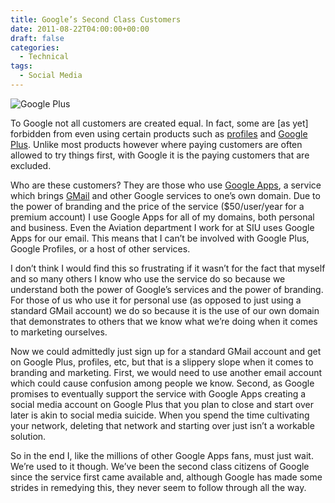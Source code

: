 ```yaml
---
title: Google’s Second Class Customers
date: 2011-08-22T04:00:00+00:00
draft: false
categories:
  - Technical
tags:
  - Social Media
---
```


![Google Plus](/images/2011/08/Google-Plus-Logo-207x225-1.jpg)

To Google not all customers are created equal. In fact, some are \[as yet\] forbidden from even using certain products such as [profiles](http://profiles.google.com "Google Profiles") and [Google Plus](http://plus.google.com "Google Plus"). Unlike most products however where paying customers are often allowed to try things first, with Google it is the paying customers that are excluded.

Who are these customers? They are those who use [Google Apps](https://workspace.google.com/ "Google Apps"), a service which brings [GMail](http://gmail.com "GMail") and other Google services to one’s own domain. Due to the power of branding and the price of the service ($50/user/year for a premium account) I use Google Apps for all of my domains, both personal and business. Even the Aviation department I work for at SIU uses Google Apps for our email. This means that I can’t be involved with Google Plus, Google Profiles, or a host of other services.

I don’t think I would find this so frustrating if it wasn’t for the fact that myself and so many others I know who use the service do so because we understand both the power of Google’s services and the power of branding. For those of us who use it for personal use (as opposed to just using a standard GMail account) we do so because it is the use of our own domain that demonstrates to others that we know what we’re doing when it comes to marketing ourselves.

Now we could admittedly just sign up for a standard GMail account and get on Google Plus, profiles, etc, but that is a slippery slope when it comes to branding and marketing. First, we would need to use another email account which could cause confusion among people we know. Second, as Google promises to eventually support the service with Google Apps creating a social media account on Google Plus that you plan to close and start over later is akin to social media suicide. When you spend the time cultivating your network, deleting that network and starting over just isn’t a workable solution.

So in the end I, like the millions of other Google Apps fans, must just wait. We’re used to it though. We’ve been the second class citizens of Google since the service first came available and, although Google has made some strides in remedying this, they never seem to follow through all the way.
